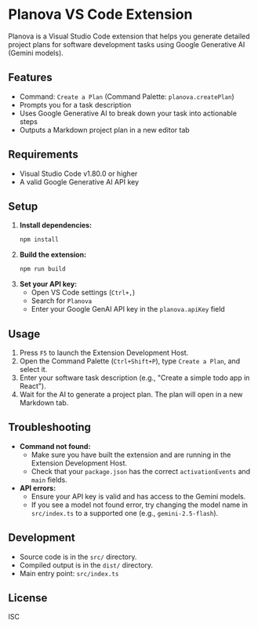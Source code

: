 # Planova VS Code Extension

Planova is a Visual Studio Code extension that helps you generate detailed project plans for software development tasks using Google Generative AI (Gemini models).

## Features
- Command: `Create a Plan` (Command Palette: `planova.createPlan`)
- Prompts you for a task description
- Uses Google Generative AI to break down your task into actionable steps
- Outputs a Markdown project plan in a new editor tab

## Requirements
- Visual Studio Code v1.80.0 or higher
- A valid Google Generative AI API key

## Setup
1. **Install dependencies:**
   ```sh
   npm install
   ```
2. **Build the extension:**
   ```sh
   npm run build
   ```
3. **Set your API key:**
   - Open VS Code settings (`Ctrl+,`)
   - Search for `Planova`
   - Enter your Google GenAI API key in the `planova.apiKey` field

## Usage
1. Press `F5` to launch the Extension Development Host.
2. Open the Command Palette (`Ctrl+Shift+P`), type `Create a Plan`, and select it.
3. Enter your software task description (e.g., "Create a simple todo app in React").
4. Wait for the AI to generate a project plan. The plan will open in a new Markdown tab.

## Troubleshooting
- **Command not found:**
  - Make sure you have built the extension and are running in the Extension Development Host.
  - Check that your `package.json` has the correct `activationEvents` and `main` fields.
- **API errors:**
  - Ensure your API key is valid and has access to the Gemini models.
  - If you see a model not found error, try changing the model name in `src/index.ts` to a supported one (e.g., `gemini-2.5-flash`).

## Development
- Source code is in the `src/` directory.
- Compiled output is in the `dist/` directory.
- Main entry point: `src/index.ts`

## License
ISC
